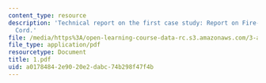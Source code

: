 ```yaml
---
content_type: resource
description: 'Technical report on the first case study: Report on Fire-Damaged Telephone
  Cord.'
file: /media/https%3A/open-learning-course-data-rc.s3.amazonaws.com/3-a27-case-studies-in-forensic-metallurgy-fall-2007/a01784842e9020e2dabc74b298f47f4b_1.pdf
file_type: application/pdf
resourcetype: Document
title: 1.pdf
uid: a0178484-2e90-20e2-dabc-74b298f47f4b
---
```

